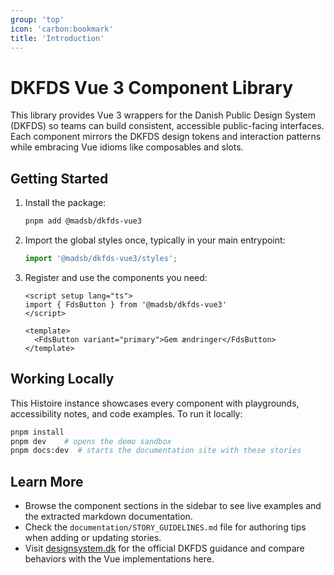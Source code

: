 ```yaml
---
group: 'top'
icon: 'carbon:bookmark'
title: 'Introduction'
---
```


# DKFDS Vue 3 Component Library

This library provides Vue 3 wrappers for the Danish Public Design System (DKFDS) so teams can build consistent, accessible public-facing interfaces. Each component mirrors the DKFDS design tokens and interaction patterns while embracing Vue idioms like composables and slots.

## Getting Started

1. Install the package:
   ```bash
   pnpm add @madsb/dkfds-vue3
   ```
2. Import the global styles once, typically in your main entrypoint:
   ```ts
   import '@madsb/dkfds-vue3/styles';
   ```
3. Register and use the components you need:
   ```vue
   <script setup lang="ts">
   import { FdsButton } from '@madsb/dkfds-vue3'
   </script>

   <template>
     <FdsButton variant="primary">Gem ændringer</FdsButton>
   </template>
   ```

## Working Locally

This Histoire instance showcases every component with playgrounds, accessibility notes, and code examples. To run it locally:

```bash
pnpm install
pnpm dev    # opens the demo sandbox
pnpm docs:dev  # starts the documentation site with these stories
```

## Learn More

- Browse the component sections in the sidebar to see live examples and the extracted markdown documentation.
- Check the `documentation/STORY_GUIDELINES.md` file for authoring tips when adding or updating stories.
- Visit [designsystem.dk](https://designsystem.dk/) for the official DKFDS guidance and compare behaviors with the Vue implementations here.

